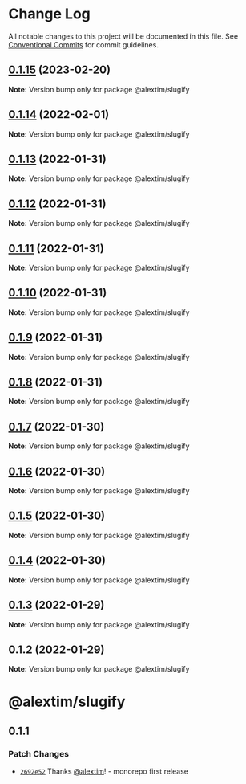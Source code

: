 # Change Log

All notable changes to this project will be documented in this file.
See [Conventional Commits](https://conventionalcommits.org) for commit guidelines.

## [0.1.15](https://github.com/alextim/at-blog/compare/@alextim/slugify@0.1.14...@alextim/slugify@0.1.15) (2023-02-20)

**Note:** Version bump only for package @alextim/slugify





## [0.1.14](https://github.com/alextim/at-blog/compare/@alextim/slugify@0.1.13...@alextim/slugify@0.1.14) (2022-02-01)

**Note:** Version bump only for package @alextim/slugify





## [0.1.13](https://github.com/alextim/at-blog/compare/@alextim/slugify@0.1.12...@alextim/slugify@0.1.13) (2022-01-31)

**Note:** Version bump only for package @alextim/slugify





## [0.1.12](https://github.com/alextim/at-blog/compare/@alextim/slugify@0.1.11...@alextim/slugify@0.1.12) (2022-01-31)

**Note:** Version bump only for package @alextim/slugify





## [0.1.11](https://github.com/alextim/at-blog/compare/@alextim/slugify@0.1.10...@alextim/slugify@0.1.11) (2022-01-31)

**Note:** Version bump only for package @alextim/slugify





## [0.1.10](https://github.com/alextim/at-blog/compare/@alextim/slugify@0.1.9...@alextim/slugify@0.1.10) (2022-01-31)

**Note:** Version bump only for package @alextim/slugify





## [0.1.9](https://github.com/alextim/at-blog/compare/@alextim/slugify@0.1.8...@alextim/slugify@0.1.9) (2022-01-31)

**Note:** Version bump only for package @alextim/slugify





## [0.1.8](https://github.com/alextim/at-blog/compare/@alextim/slugify@0.1.7...@alextim/slugify@0.1.8) (2022-01-31)

**Note:** Version bump only for package @alextim/slugify





## [0.1.7](https://github.com/alextim/at-blog/compare/@alextim/slugify@0.1.6...@alextim/slugify@0.1.7) (2022-01-30)

**Note:** Version bump only for package @alextim/slugify





## [0.1.6](https://github.com/alextim/at-blog/compare/@alextim/slugify@0.1.5...@alextim/slugify@0.1.6) (2022-01-30)

**Note:** Version bump only for package @alextim/slugify





## [0.1.5](https://github.com/alextim/at-blog/compare/@alextim/slugify@0.1.4...@alextim/slugify@0.1.5) (2022-01-30)

**Note:** Version bump only for package @alextim/slugify





## [0.1.4](https://github.com/alextim/at-blog/compare/@alextim/slugify@0.1.3...@alextim/slugify@0.1.4) (2022-01-30)

**Note:** Version bump only for package @alextim/slugify





## [0.1.3](https://github.com/alextim/at-blog/compare/@alextim/slugify@0.1.2...@alextim/slugify@0.1.3) (2022-01-29)

**Note:** Version bump only for package @alextim/slugify

## 0.1.2 (2022-01-29)

**Note:** Version bump only for package @alextim/slugify

# @alextim/slugify

## 0.1.1

### Patch Changes

- [`2692e52`](https://github.com/alextim/at-blog/commit/2692e524fe2bf10e47e1a4fbd6f7173ca1be3b65) Thanks [@alextim](https://github.com/alextim)! - monorepo first release
